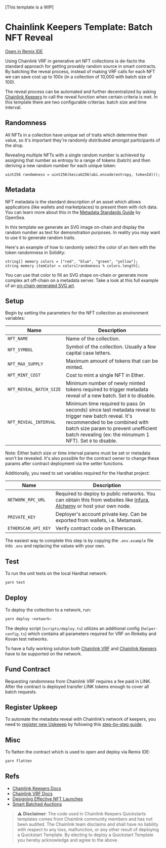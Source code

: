[This template is a WIP]

# Chainlink Keepers Template: Batch NFT Reveal

[Open in Remix IDE](https://remix.ethereum.org/#url=https://github.com/hackbg/chainlink-keepers-templates/batch-nft-reveal/flatten/NFTCollection.flat.sol)

Using Chainlink VRF in generative art NFT collections is de-facto the standard approach for getting provably random source in smart contracts. By batching the reveal process, instead of making VRF calls for each NFT we can save cost up to 100x (in a collection of 10,000 with batch size of 100).

The reveal process can be automated and further decentralized by asking [Chainlink Keepers](https://keepers.chain.link) to call the reveal function when certain criteria is met. In this template there are two configurable criterias: batch size and time interval.

## Randomness

All NFTs in a collection have unique set of traits which determine their value, so it's important they're randomly distributed amongst participants of the drop.

Revealing multiple NFTs with a single random number is achieved by assigning that number as entropy to a range of tokens (batch) and then deriving a new random number for each unique token:

```solidity
uint256 randomness = uint256(keccak256(abi.encode(entropy, tokenId)));
```

## Metadata

NFT metadata is the standard description of an asset which allows applications (like wallets and marketplaces) to present them with rich data. You can learn more about this in the [Metadata Standards Guide](https://docs.opensea.io/docs/metadata-standards) by OpenSea.

In this template we generate an SVG image on-chain and display the random number as text for demonstration purposes. In reality you may want to use it to generate random traits.

Here's an example of how to randomly select the color of an item with the token randomness in Solidity:

```solidity
string[] memory colors = ["red", "blue", "green", "yellow"];
string memory itemColor = colors[randomness % colors.length];
```

You can use that color to fill an SVG shape on-chain or generate more complex art off-chain on a metadata server. Take a look at this full example of an [on-chain generated SVG art](https://github.com/hackbg/chainlink-fullstack/blob/main/packages/hardhat/contracts/RandomSVG.sol).

## Setup

Begin by setting the parameters for the NFT collection as environment variables:

| Name                     | Description                                                                                                                                                                                                                                  |
| ------------------------ | -------------------------------------------------------------------------------------------------------------------------------------------------------------------------------------------------------------------------------------------- |
| `NFT_NAME `              | Name of the collection.                                                                                                                                                                                                                      |
| `NFT_SYMBOL `            | Symbol of the collection. Usually a few capital case letters.                                                                                                                                                                                |
| `NFT_MAX_SUPPLY `        | Maximum amount of tokens that can be minted.                                                                                                                                                                                                 |
| `NFT_MINT_COST `         | Cost to mint a single NFT in Ether.                                                                                                                                                                                                          |
| `NFT_REVEAL_BATCH_SIZE ` | Minimum number of newly minted tokens required to trigger metadata reveal of a new batch. Set `0` to disable.                                                                                                                                |
| `NFT_REVEAL_INTERVAL `   | Minimum time required to pass (in seconds) since last metadata reveal to trigger new batch reveal. It's recommended to be combined with batch size param to prevent unefficient batch revealing (ex: the minumum 1 NFT). Set `0` to disable. |

Note: Either batch size or time interval params must be set or metadata won't be revealed. It's also possible for the contract owner to change these params after contract deployment via the setter functions.

Additionally, you need to set variables required for the Hardhat project:

| Name                | Description                                                                                                                                                          |
| ------------------- | -------------------------------------------------------------------------------------------------------------------------------------------------------------------- |
| `NETWORK_RPC_URL`   | Required to deploy to public networks. You can obtain this from websites like [Infura](https://infura.io), [Alchemy](https://www.alchemy.com) or host your own node. |
| `PRIVATE_KEY`       | Deployer's account private key. Can be exported from wallets, i.e. Metamask.                                                                                         |
| `ETHERSCAN_API_KEY` | Verify contract code on Etherscan.                                                                                                                                   |

The easiest way to complete this step is by copying the `.env.example` file into `.env` and replacing the values with your own.

## Test

To run the unit tests on the local Hardhat network:

```bash
yarn test
```

## Deploy

To deploy the collection to a network, run:

```bash
yarn deploy <network>
```

The deploy script (`scripts/deploy.ts`) utilizes an additional config (`helper-config.ts`) which contains all parameters required for VRF on Rinkeby and Kovan test networks.

To have a fully working solution both [Chainlink VRF](https://docs.chain.link/docs/vrf-contracts/) and [Chainlink Keepers](https://docs.chain.link/docs/chainlink-keepers/supported-networks/) have to be supported on the network.

## Fund Contract

Requesting randomness from Chainlink VRF requires a fee paid in LINK. After the contract is deployed transfer LINK tokens enough to cover all batch requests.

## Register Upkeep

To automate the metadata reveal with Chainlink’s network of keepers, you need to [register new Upkeeep](https://keepers.chain.link/new) by following this [step-by-step guide](https://docs.chain.link/docs/chainlink-keepers/register-upkeep/).

## Misc

To flatten the contract which is used to open and deploy via Remix IDE:

```bash
yarn flatten
```

## Refs

- [Chainlink Keepers Docs](https://docs.chain.link/docs/chainlink-keepers/introduction/)
- [Chainlink VRF Docs](https://docs.chain.link/docs/chainlink-vrf/)
- [Designing Effective NFT Launches](https://www.paradigm.xyz/2021/10/a-guide-to-designing-effective-nft-launches)
- [Smart Batched Auctions](https://github.com/FrankieIsLost/smart-batched-auction)

> :warning: **Disclaimer**: The code used in Chainlink Keepers Quickstarts templates comes from Chainlink community members and has not been audited. The Chainlink team disclaims and shall have no liability with respect to any loss, malfunction, or any other result of deploying a Quickstart Template. By electing to deploy a Quickstart Template you hereby acknowledge and agree to the above.
